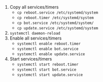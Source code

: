 1. Copy all services/timers
    * `cp reboot.service /etc/systemd/system`
    * `cp reboot.timer /etc/systemd/system`
    * `cp bot.service /etc/systemd/system/`
    * `cp update.service /etc/systemd/system`
2. `systemctl daemon-reload`
3. Enable all services/timers
    * `systemctl enable reboot.timer`
    * `systemctl enable bot.service`
    * `systemctl enable update.service`
4. Start services/timers
    * `systemctl start reboot.timer`
    * `systemctl start bot.service`
    * `systemctl start update.service`